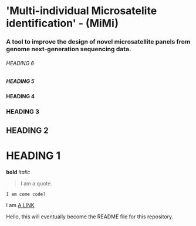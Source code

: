 # 'Multi-individual Microsatelite identification' - (MiMi)
### A tool to improve the design of novel microsatellite panels from genome next-generation sequencing data.

###### HEADING 6
##### HEADING 5
#### HEADING 4
### HEADING 3
## HEADING 2
# HEADING 1

**bold**
*italic*

> I am a quote.

```
I am come code?
```

I am [A LINK](graemefox.github.io)

Hello, this will eventually become the README file for this repository.


